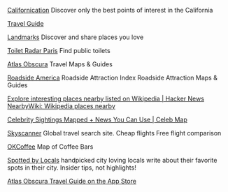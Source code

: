 
[Californication](https://github.com/ivan-magda/Californication)
Discover only the best points of interest in the California

[Travel Guide](https://github.com/Ivaskuu/travel-guide_app)

[Landmarks](https://developer.apple.com/tutorials/swiftui/creating-and-combining-views)
Discover and share places you love

[Toilet Radar Paris](https://github.com/IvanBogdantsev/Toilet-Radar-Paris)
Find public toilets

[Atlas Obscura](https://www.atlasobscura.com/)
Travel Maps & Guides

[Roadside America](https://www.roadsideamerica.com/)
Roadside Attraction Index
Roadside Attraction Maps & Guides

[Explore interesting places nearby listed on Wikipedia | Hacker News](https://news.ycombinator.com/item?id=39271345)
[NearbyWiki: Wikipedia places nearby](https://en.nearbywiki.org/map/#14/52.5233/13.3426)

[Celebrity Sightings Mapped + News You Can Use | Celeb Map](https://celebmap.com/)

[Skyscanner](https://www.skyscanner.net/)
Global travel search site.
Cheap flights
Free flight comparison

[OKCoffee](https://okcoffee.tips/map/)
Map of Coffee Bars

[Spotted by Locals](https://www.spottedbylocals.com/)
handpicked city loving locals write about their favorite spots in their city. Insider tips, not highlights!

[Atlas Obscura Travel Guide on the App Store](https://apps.apple.com/us/app/atlas-obscura-travel-guide/id1563250221)
